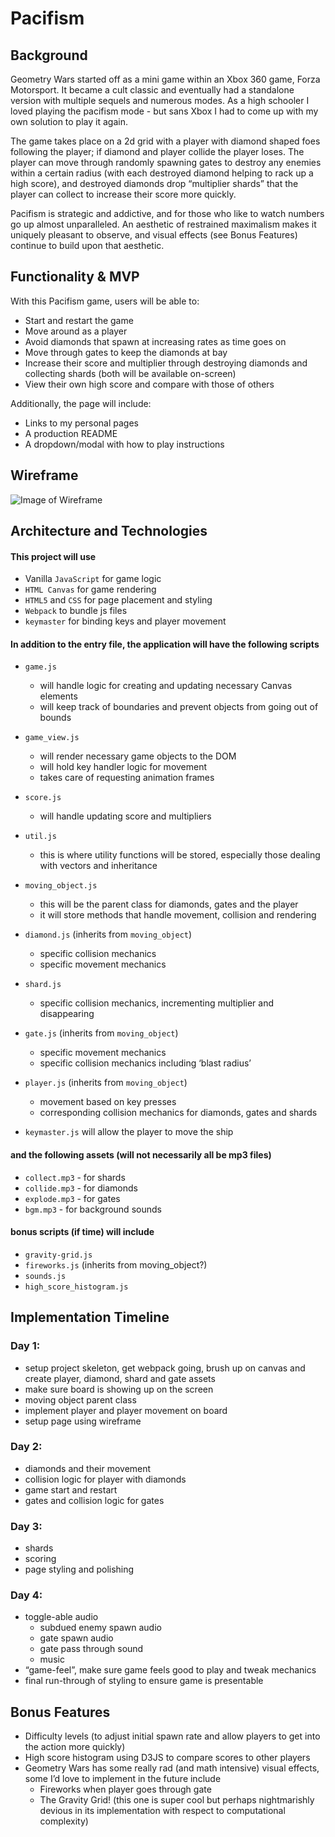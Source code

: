 

# Pacifism #


## Background ##

Geometry Wars started off as a mini game within an Xbox 360 game, Forza Motorsport. It became a cult classic and eventually had a standalone version with multiple sequels and numerous modes. As a high schooler I loved playing the pacifism mode - but sans Xbox I had to come up with my own solution to play it again.

The game takes place on a 2d grid with a player with diamond shaped foes following the player; if diamond and player collide the player loses. The player can move through randomly spawning gates to destroy any enemies within a certain radius (with each destroyed diamond helping to rack up a high score), and destroyed diamonds drop “multiplier shards” that the player can collect to increase their score more quickly.

Pacifism is strategic and addictive, and for those who like to watch numbers go up almost unparalleled. An aesthetic of restrained maximalism makes it uniquely pleasant to observe, and visual effects (see Bonus Features) continue to build upon that aesthetic.

## Functionality & MVP ##

With this Pacifism game, users will be able to:

- Start and restart the game
- Move around as a player
- Avoid diamonds that spawn at increasing rates as time goes on
- Move through gates to keep the diamonds at bay
- Increase their score and multiplier through destroying diamonds and collecting shards
		(both will be available on-screen)
- View their own high score and compare with those of others

Additionally, the page will include:
	
* Links to my personal pages
* A production README
* A dropdown/modal with how to play instructions

## Wireframe ##

![Image of Wireframe](https://i.ibb.co/Z1SWtS0/Screen-Shot-2020-06-21-at-1-26-23-PM.png)

## Architecture and Technologies ##

#### This project will use ####

* Vanilla `JavaScript` for game logic
* `HTML Canvas` for game rendering
* `HTML5` and `CSS` for page placement and styling
* `Webpack` to bundle js files
* `keymaster` for binding keys and player movement

#### In addition to the entry file, the application will have the following scripts ####

* `game.js`
	- will handle logic for creating and updating necessary Canvas elements
	- will keep track of boundaries and prevent objects from going out of bounds

* `game_view.js`
	- will render necessary game objects to the DOM
	- will hold key handler logic for movement
	- takes care of requesting animation frames

* `score.js`
	- will handle updating score and multipliers

* `util.js`
	- this is where utility functions will be stored, especially those dealing with vectors and inheritance

* `moving_object.js`
	- this will be the parent class for diamonds, gates and the player
	- it will store methods that handle movement, collision and rendering

* `diamond.js` (inherits from `moving_object`)
	- specific collision mechanics
	- specific movement mechanics

* `shard.js` 
	- specific collision mechanics, incrementing multiplier and disappearing

* `gate.js` (inherits from `moving_object`)
	- specific movement mechanics
	- specific collision mechanics including ‘blast radius’

* `player.js` (inherits from `moving_object`)
	- movement based on key presses
	- corresponding collision mechanics for diamonds, gates and shards

* `keymaster.js` will allow the player to move the ship

#### and the following assets (will not necessarily all be mp3 files) ####

* `collect.mp3` - for shards
* `collide.mp3` - for diamonds
* `explode.mp3` - for gates
* `bgm.mp3` - for background sounds

#### **bonus scripts** (if time) will include ####

* `gravity-grid.js`
* `fireworks.js` (inherits from moving_object?)
* `sounds.js`
* `high_score_histogram.js`

## Implementation Timeline ##

### Day 1: ###
* setup project skeleton, get webpack going, brush up on canvas and create player,
diamond, shard and gate assets
* make sure board is showing up on the screen
* moving object parent class
* implement player and player movement on board
* setup page using wireframe

### Day 2: ###
* diamonds and their movement
* collision logic for player with diamonds
* game start and restart
* gates and collision logic for gates 

### Day 3: ###
* shards
* scoring
* page styling and polishing

### Day 4: ###
* toggle-able audio
  - subdued enemy spawn audio
  - gate spawn audio
  - gate pass through sound
  - music
* “game-feel”, make sure game feels good to play and tweak mechanics
* final run-through of styling to ensure game is presentable

## Bonus Features ##

* Difficulty levels (to adjust initial spawn rate and allow players to get into the action more quickly)
* High score histogram using D3JS to compare scores to other players
* Geometry Wars has some really rad (and math intensive) visual effects, some I’d love to implement in the future include
  -  Fireworks when player goes through gate
  - The Gravity Grid! (this one is super cool but perhaps nightmarishly devious in its implementation with respect to computational complexity)